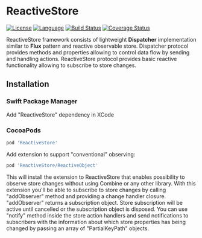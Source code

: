 # ReactiveStore

[![License](https://img.shields.io/badge/license-MIT-ff69b4.svg)](https://github.com/kzlekk/ReactiveStore/raw/master/LICENSE)
[![Language](https://img.shields.io/badge/swift-5.1-orange.svg)](https://swift.org/blog/swift-5-released/)
[![Build Status](https://travis-ci.com/kzlekk/ReactiveStore.svg?branch=master)](https://travis-ci.com/kzlekk/ReactiveStore)
[![Coverage Status](https://coveralls.io/repos/github/kzlekk/ReactiveStore/badge.svg?branch=master)](https://coveralls.io/github/kzlekk/ReactiveStore?branch=master)

ReactiveStore framework consists of lightweight **Dispatcher** implementation similar to **Flux** pattern and reactive observable store. Dispatcher protocol provides methods and properties allowing to control data flow by sending and handling actions. ReactiveStore protocol provides basic reactive functionality allowing to subscribe to store changes.

## Installation

### Swift Package Manager

Add "ReactiveStore" dependency in XCode

### CocoaPods

```ruby
pod 'ReactiveStore'
```

Add extension to support "conventional" observing:

```ruby
pod 'ReactiveStore/ReactiveObject'
```

This will install the extension to ReactiveStore that enables possibility to observe store changes without using Combine or any other library. With this extension you'll be able to subscribe to store changes by calling "addObserver" method and providing a change handler closure. "addObserver" returns a subscription object. Store subscription will be active until cancelled or the subscription object is disposed. You can use "notify" method inside the store action handlers and send notifications to subscribers with the information about which store properties has being changed by passing an array of "PartialKeyPath" objects.
